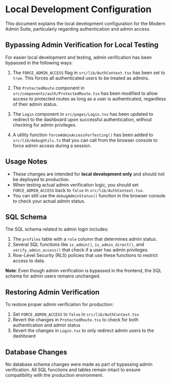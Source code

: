 # Local Development Configuration

This document explains the local development configuration for the Modern Admin Suite, particularly regarding authentication and admin access.

## Bypassing Admin Verification for Local Testing

For easier local development and testing, admin verification has been bypassed in the following ways:

1. The `FORCE_ADMIN_ACCESS` flag in `src/lib/AuthContext.tsx` has been set to `true`. This forces all authenticated users to be treated as admins.

2. The `ProtectedRoute` component in `src/components/auth/ProtectedRoute.tsx` has been modified to allow access to protected routes as long as a user is authenticated, regardless of their admin status.

3. The `Login` component in `src/pages/Login.tsx` has been updated to redirect to the dashboard upon successful authentication, without checking for admin privileges.

4. A utility function `forceAdminAccessForTesting()` has been added to `src/lib/debugUtils.ts` that you can call from the browser console to force admin access during a session.

## Usage Notes

- These changes are intended for **local development only** and should not be deployed to production.
- When testing actual admin verification logic, you should set `FORCE_ADMIN_ACCESS` back to `false` in `src/lib/AuthContext.tsx`.
- You can still use the `debugAdminStatus()` function in the browser console to check your actual admin status.

## SQL Schema

The SQL schema related to admin login includes:

1. The `profiles` table with a `role` column that determines admin status.
2. Several SQL functions like `is_admin()`, `is_admin_direct()`, and `verify_admin_access()` that check if a user has admin privileges.
3. Row-Level Security (RLS) policies that use these functions to restrict access to data.

**Note**: Even though admin verification is bypassed in the frontend, the SQL schema for admin users remains unchanged.

## Restoring Admin Verification

To restore proper admin verification for production:

1. Set `FORCE_ADMIN_ACCESS` to `false` in `src/lib/AuthContext.tsx`
2. Revert the changes in `ProtectedRoute.tsx` to check for both authentication and admin status
3. Revert the changes in `Login.tsx` to only redirect admin users to the dashboard

## Database Changes

No database schema changes were made as part of bypassing admin verification. All SQL functions and tables remain intact to ensure compatibility with the production environment. 